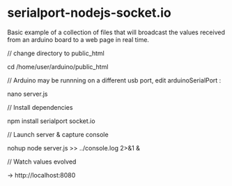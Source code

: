 serialport-nodejs-socket.io
===========================

Basic example of a collection of files that will broadcast the values received from an arduino board to a web page in real time.

// change directory to public_html

cd /home/user/arduino/public_html

// Arduino may be runnning on a different usb port, edit arduinoSerialPort :

nano server.js

// Install dependencies

npm install serialport socket.io

// Launch server & capture console

nohup node server.js >> ../console.log 2>&1 &

// Watch values evolved

-> http://localhost:8080
